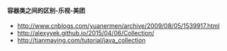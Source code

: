 #### 容器类之间的区别-乐视-美团

- http://www.cnblogs.com/yuanermen/archive/2009/08/05/1539917.html
- http://alexyyek.github.io/2015/04/06/Collection/
- http://tianmaying.com/tutorial/java_collection
